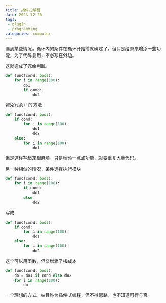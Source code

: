 ```yaml
---
title: 插件式编程
date: 2023-12-26
tags:
 - plugin
 - programming
categories: computer
---
```


遇到某些情况，循环内的条件在循环开始前就确定了，但只是给原来增添一些功能，为了代码复用，不必写在外边。

这就造成了冗余判断。

```python
def func(cond: bool):
    for i in range(100):
        do1
        if cond:
            do2
```

避免冗余 if 的方法

```python
def func(cond: bool):
    if cond:
        for i in range(100):
            do1
            do2
    else:
        for i in range(100):
            do1
```

但是这样写起来很麻烦，只是增添一点点功能，就要重复大量代码。

另一种相似的情况，条件选择执行模块

```python
def func(cond: bool):
    for i in range(100):
        if cond:
            do1
        else:
            do2
```

写成

```python
def func(cond: bool):
    if cond:
        for i in range(100):
            do1
    else:
        for i in range(100):
            do2
```

这个可以用函数，但又增添了栈成本

```python
def func(cond: bool):
    do = do1 if cond else do2
    for i in range(100):
        do
```

一个理想的方式，姑且称为插件式编程，但不得思路，也不知道可行与否。
